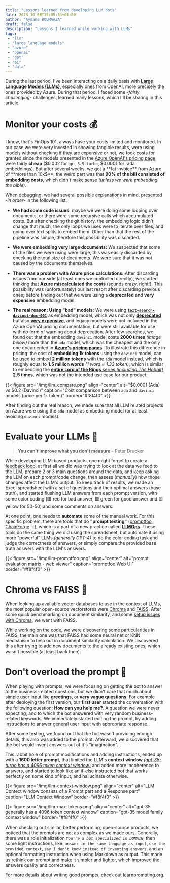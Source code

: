 ```yaml
---
title: "Lessons learned from developing LLM bots"
date: 2023-10-08T15:05:53+01:00
author: "Aymane BOUMAAZA"
draft: false
description: "Lessons I learned while working with LLMs"
tags:
 - "llm"
 - "large language models"
 - "azure"
 - "openai"
 - "gpt"
 - "ai"
 - "data"
---
```


During the last period, I've been interacting on a daily basis with **[Large Language Models (LLMs)](https://www.elastic.co/what-is/large-language-models)**, especially ones from OpenAI, more precisely the ones provided by Azure. During that period, I faced some *-fairly challenging-* challenges, learned many lessons, which I'll be sharing in this article.

# Monitor your costs :moneybag:

I know, that's FinOps 101, always have your costs limited and monitored. In our case we were very invested in showing tangible results, were using models without checking if they are expensive or not, we took costs for granted since the models presented in the [Azure OpenAI's pricing page](https://azure.microsoft.com/en-us/pricing/details/cognitive-services/openai-service/) were fairly **cheap** ($0.002 for `gpt-3.5-turbo`, $0.0001 for `ada` embeddings). But after several weeks, we got a **fat invoice** from Azure of **more than 10k$**, the weird part was that **90% of the bill consisted of embedding costs**, which didn't make sense *(unless we were embedding the bible)*.

When debugging, we had several possible explanations in mind, presented *-in order-* in the following list:

- **We had some code issues:** maybe we were doing some looping over documents, or there were some recursive calls which accumulated costs. But after checking the git history, the embedding logic didn't change that much, the only loops we uses were to iterate over files, and going over text splits to embed them. Other than that the rest of the pipeline was simple, therefore this possibility was discarded.

- **We were embedding very large documents:** We suspected that some of the files we were using were large, this was easily discarded by checking the total size of documents. We  were sure that it was not caused by the documents themselves.

- **There was a problem with Azure price calculations:** After discarding issues from our side (at least ones we controlled directly), we started thinking that **Azure miscalculated the costs** (sounds crazy, right!). This possibility was (unfortunately) our last resort after discarding previous ones; before finding out that we were using a **deprecated** and **very expensive** embedding model.

- **The real reason: Using "bad" models:** We were using **[`text-search-davinci-doc-001`](https://learn.microsoft.com/en-us/azure/ai-services/openai/concepts/legacy-models#text-search-embedding)** as embedding model, which was not only **[deprecated](https://learn.microsoft.com/en-us/azure/ai-services/openai/concepts/legacy-models)** but also [**very expensive**](https://platform.openai.com/docs/deprecations/first-generation-text-embedding-models), and legacy models were not included in the Azure OpenAI pricing documentation, but were still available for use with no form of warning about deprecation. After few searches, we found out that the embedding `davinci` model costs **2000 times** *(image below)* more than the `ada` model, which was the cheapest and the only one documented in **[Azure's pricing pages](https://azure.microsoft.com/en-us/pricing/details/cognitive-services/openai-service/)**. To illustrate this difference in pricing: the cost of **embedding 1k tokens** using the `davinci` model, can be used to embed **2 million tokens** with the `ada` model instead, which is roughly equal to **1.5 million words** *(1 word ≈ 1.33 token)*, which is similar to embedding the [**entire Lord of the Rings** series *(including The Hobbit)*](https://blog.fostergrant.co.uk/2017/08/03/word-counts-popular-books-world/) **2.5 times**, which was not the intended use case for our product.

{{< figure src="/img/llm_compare.png" align="center" alt="$0.0001 (Ada) vs $0.2 (Davinci)" caption="Cost comparison between `ada` and `davinci` models (price per 1k token)" border="#f8f4f0" >}}

After finding out the real reason, we made sure that all LLM related projects on Azure were using the `ada` model as embedding model (or at least avoiding `davinci` models).

# Evaluate your LLMs :repeat:

> **You can't improve what you don't measure** - Peter Drucker

While developing LLM-based products, one might forget to create a [feedback loop](https://c3.ai/glossary/features/feedback-loop/), at first all we did was trying to look at the data we feed to the LLM, prepare 2 or 3 main questions around the data, and keep asking the LLM on each prompt/code change, then assess (*manually*) how those changes affect the LLM's output. To keep track of results, we made an Excel spreadsheet with a set of questions and their optimal answers (base truth), and started flushing LLM answers from each prompt version, with some color coding (:red_square: red for bad answer, :green_square: green for good answer and :yellow_square: yellow for 50-50) and some comments on answers.

At one point, one needs to **automate** some of the manual work. For this specific problem, there are tools that do **"prompt testing"** ([promptfoo](https://github.com/promptfoo/promptfoo), [ChainForge](https://github.com/ianarawjo/ChainForge) ...), which is a part of a new practice called **[LLMOps](https://www.databricks.com/glossary/llmops)**. These tools do the same thing we did using the spreadsheet, but automate it using more "powerful" LLMs *(generally GPT-4)* to do the color coding task and judge the correctness of answers, or simply compare the provided base truth answers with the LLM's answers.

{{< figure src="/img/llm-promptfoo.png" align="center" alt="prompt evaluation matrix - web viewer" caption="promptfoo Web UI" border="#f8f4f0" >}}

# Chroma vs FAISS :mag_right:

When looking up available vector databases to use in the context of LLMs, the most popular open-source vectorstores were [Chroma](https://github.com/chroma-core/chroma) and [FAISS](https://github.com/facebookresearch/faiss). After some quick benchmarking on document similarity, and some [setup issues with Chroma](https://github.com/chroma-core/chroma/issues/189), we went with FAISS.

While working on the code, we were discovering some particularities in FAISS, the main one was that FAISS had some neural net or KNN mechanism to help out in document similarity calculation. We discovered this after trying to add new documents to the already existing ones, which wasn't possible (at least back then).

# Don't overload the prompt :exploding_head:

When playing with prompts, we were focusing on getting the bot to answer to the business-related questions, but we didn't care that much about simple user input like **greetings**, or **very vague questions**. For example after deploying the first version, our **first user** started the conversation with the following question: **How can you help me?**. A question we were never expecting, and to which the bot answered with very random business-related keywords. We immediately started editing the prompt, by adding instructions to answer general user input with appropriate response.

After some testing, we found out that the bot wasn't providing enough details, this also was added to the prompt. Afterward, we discovered that the bot would invent answers out of it's "imagination"...

This rabbit hole of prompt modifications and adding instructions, ended up with a **1600 letter prompt**, that limited the LLM's **context window** *[(gpt-35-turbo has a 4096 token context window)](https://learn.microsoft.com/en-us/azure/ai-services/openai/concepts/models#gpt-35-models)* and added more incoherence to answers, and started to look like an if-else instructed bot that works perfectly on some kind of input, and hallucinate otherwise.

{{< figure src="/img/llm-context-window.png" align="center" alt="LLM Context window consists of a Prompt part and a Response part" caption="LLM Context Window" border="#f8f4f0" >}}

{{< figure src="/img/llm-max-tokens.png" align="center" alt="gpt-35 generally has a 4096 token context window" caption="gpt-35 model family context window" border="#f8f4f0" >}}

When checking out similar, better performing, open-source products, we noticed that the prompts are not as complex as we made ours. Generally, there was a role initialization *`You're a bot specialized in DOMAIN`*, then some light instructions, like: `answer in the same language as input`, `use the provided context`, `say I don't know instead of inventing answers`, and an optional formatting instruction when using Markdown as output. This made us rethink our prompt and make it simpler and lighter, which improved the answers quality and correctness.

For more details about writing good prompts, check out [learnprompting.org](https://learnprompting.org/).
